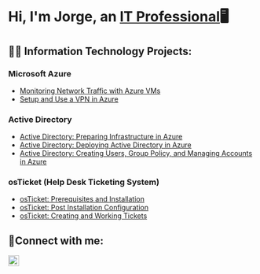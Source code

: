 <h1>Hi, I'm Jorge, an <a href="https://www.linkedin.com/in/jorge-ramirez-1b7385270/">IT Professional</a>🖥️</h1>

<h2>👨‍💻 Information Technology Projects:</h2>

### Microsoft Azure
-  [Monitoring Network Traffic with Azure VMs](https://github.com/JorgeRamirezz/Network-Monitoring)
-  [Setup and Use a VPN in Azure](https://github.com/JorgeRamirezz/Azure_VPN_Setup)

### Active Directory
- [Active Directory: Preparing Infrastructure in Azure](https://github.com/JorgeRamirezz/AD_Preparing_Active_Directory_In_Azure)
- [Active Directory: Deploying Active Directory in Azure](https://github.com/JorgeRamirezz/AD_Deploying_Active_Directory)
- [Active Directory: Creating Users, Group Policy, and Managing Accounts in Azure](https://github.com/JorgeRamirezz/AD_Creating_Users_Group_Policies_And_Managing_Accounts)

### osTicket (Help Desk Ticketing System)
-  [osTicket: Prerequisites and Installation](https://github.com/JorgeRamirezz/OsTicket_Installation)
-  [osTicket: Post Installation Configuration](https://github.com/JorgeRamirezz/OsTicket_Configuration)
-  [osTicket: Creating and Working Tickets](https://github.com/JorgeRamirezz/OsTicket_Creating_And_Working_Tickets)
  
<h2>🤳Connect with me:</h2>

[<img align="left" alt="Jorge | LinkedIn" width="22px" src="https://cdn.jsdelivr.net/npm/simple-icons@v3/icons/linkedin.svg" />][linkedin]


[linkedin]: https://www.linkedin.com/in/jorge-ramirez-1b7385270/
